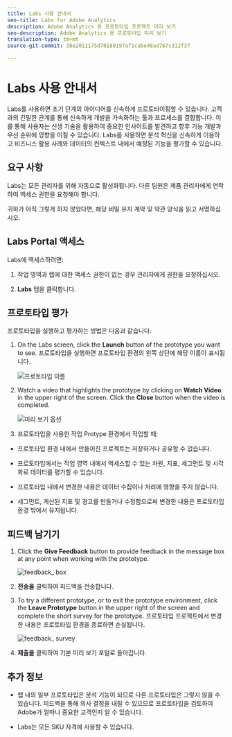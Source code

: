 ```yaml
---
title: Labs 사용 안내서
seo-title: Labs for Adobe Analytics
description: Adobe Analytics 용 프로토타입 프로젝트 미리 보기
seo-description: Adobe Analytics 용 프로토타입 미리 보기
translation-type: tm+mt
source-git-commit: 38e2011175d70189197af1cabe48ad767c312f37

---
```




# Labs 사용 안내서

Labs를 사용하면 초기 단계의 아이디어를 신속하게 프로토타이핑할 수 있습니다. 고객과의 긴밀한 관계를 통해 신속하게 개발을 가속화하는 툴과 프로세스를 결합합니다. 이를 통해 사용자는 신생 기술을 활용하여 중요한 인사이트를 발견하고 향후 기능 개발과 우선 순위에 영향을 미칠 수 있습니다. Labs를 사용하면 분석 혁신을 신속하게 이용하고 비즈니스 활용 사례와 데이터의 컨텍스트 내에서 예정된 기능을 평가할 수 있습니다.

## 요구 사항

Labs는 모든 관리자를 위해 자동으로 활성화됩니다. 다른 팀원은 제품 관리자에게 연락하여 액세스 권한을 요청해야 합니다.

귀하가 아직 그렇게 하지 않았다면, 해당 비밀 유지 계약 및 약관 양식을 읽고 서명하십시오.

## Labs Portal 액세스

Labs에 액세스하려면:

1. 작업 영역과 랩에 대한 액세스 권한이 없는 경우 관리자에게 권한을 요청하십시오.

1. **Labs** 탭을 클릭합니다.


## 프로토타입 평가

프로토타입을 실행하고 평가하는 방법은 다음과 같습니다.

1. On the Labs screen, click the **Launch** button of the prototype you want to see. 프로토타입을 실행하면 프로토타입 환경의 왼쪽 상단에 해당 이름이 표시됩니다.

   ![프로토타입 이름](https://user-images.githubusercontent.com/29133525/58670566-c03b6c00-82fc-11e9-8b29-ee34260c4024.png)

1. Watch a video that highlights the prototype by clicking on **Watch Video** in the upper right of the screen. Click the **Close** button when the video is completed.

   ![미리 보기 옵션](https://user-images.githubusercontent.com/29133525/58670261-a2213c00-82fb-11e9-88db-cc839c98fdab.png)

1. 프로토타입을 사용한 작업 Protype 환경에서 작업할 때:

* 프로토타입 환경 내에서 만들어진 프로젝트는 저장하거나 공유할 수 없습니다.

* 프로토타입에서는 작업 영역 내에서 액세스할 수 있는 차원, 지표, 세그먼트 및 시각화로 데이터를 평가할 수 있습니다.

* 프로토타입 내에서 변경한 내용은 데이터 수집이나 처리에 영향을 주지 않습니다.

* 세그먼트, 계산된 지표 및 경고를 만들거나 수정함으로써 변경한 내용은 프로토타입 환경 밖에서 유지됩니다.

## 피드백 남기기

1. Click the **Give Feedback** button to provide feedback in the message box at any point when working with the prototype.

   ![feedback_ box](https://user-images.githubusercontent.com/29133525/58670344-f0363f80-82fb-11e9-8824-ec2b41f7187a.png)

1. **전송을** 클릭하여 피드백을 전송합니다.

1. To try a different prototype, or to exit the prototype environment, click the **Leave Prototype** button in the upper right of the screen and complete the short survey for the prototype. 프로토타입 프로젝트에서 변경한 내용은 프로토타입 환경을 종료하면 손실됩니다.

   ![feedback_ survey](https://user-images.githubusercontent.com/29133525/58670404-2bd10980-82fc-11e9-8cae-0dfc9f9da6b7.png)

1. **제출을** 클릭하여 기본 미리 보기 포털로 돌아갑니다.

## 추가 정보

* 랩 내의 일부 프로토타입은 분석 기능이 되므로 다른 프로토타입은 그렇지 않을 수 있습니다. 피드백을 통해 의사 결정을 내릴 수 있으므로 프로토타입을 검토하여 Adobe가 얼마나 중요한 고객인지 알 수 있습니다.

* Labs는 모든 SKU 자격에 사용할 수 있습니다.
